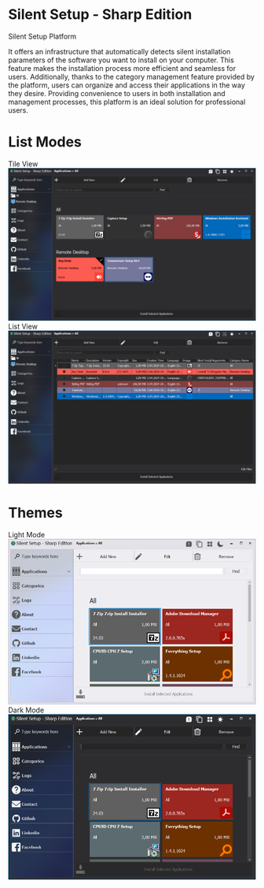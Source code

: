 # Silent Setup - Sharp Edition
Silent Setup Platform

It offers an infrastructure that automatically detects silent installation parameters of the software you want to install on your computer. This feature makes the installation process more efficient and seamless for users. Additionally, thanks to the category management feature provided by the platform, users can organize and access their applications in the way they desire. Providing convenience to users in both installation and management processes, this platform is an ideal solution for professional users.

# List Modes
Tile View
<img src="https://github.com/kingeser/Silent-Setup/blob/main/App.png"/>
List View
<img src="https://github.com/kingeser/Silent-Setup/blob/main/AppList.png"/>


# Themes
Light Mode
<img src="https://github.com/kingeser/Silent-Setup/blob/main/LightMode.png"/>
Dark Mode
<img src="https://github.com/kingeser/Silent-Setup/blob/main/DarkMode.png"/>
